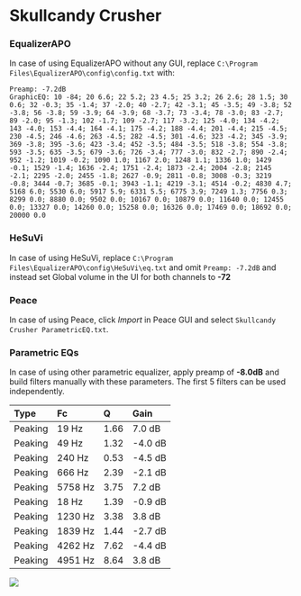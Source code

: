 # Skullcandy Crusher

### EqualizerAPO
In case of using EqualizerAPO without any GUI, replace `C:\Program Files\EqualizerAPO\config\config.txt`
with:
```
Preamp: -7.2dB
GraphicEQ: 10 -84; 20 6.6; 22 5.2; 23 4.5; 25 3.2; 26 2.6; 28 1.5; 30 0.6; 32 -0.3; 35 -1.4; 37 -2.0; 40 -2.7; 42 -3.1; 45 -3.5; 49 -3.8; 52 -3.8; 56 -3.8; 59 -3.9; 64 -3.9; 68 -3.7; 73 -3.4; 78 -3.0; 83 -2.7; 89 -2.0; 95 -1.3; 102 -1.7; 109 -2.7; 117 -3.2; 125 -4.0; 134 -4.2; 143 -4.0; 153 -4.4; 164 -4.1; 175 -4.2; 188 -4.4; 201 -4.4; 215 -4.5; 230 -4.5; 246 -4.6; 263 -4.5; 282 -4.5; 301 -4.6; 323 -4.2; 345 -3.9; 369 -3.8; 395 -3.6; 423 -3.4; 452 -3.5; 484 -3.5; 518 -3.8; 554 -3.8; 593 -3.5; 635 -3.5; 679 -3.6; 726 -3.4; 777 -3.0; 832 -2.7; 890 -2.4; 952 -1.2; 1019 -0.2; 1090 1.0; 1167 2.0; 1248 1.1; 1336 1.0; 1429 -0.1; 1529 -1.4; 1636 -2.4; 1751 -2.4; 1873 -2.4; 2004 -2.8; 2145 -2.1; 2295 -2.0; 2455 -1.8; 2627 -0.9; 2811 -0.8; 3008 -0.3; 3219 -0.8; 3444 -0.7; 3685 -0.1; 3943 -1.1; 4219 -3.1; 4514 -0.2; 4830 4.7; 5168 6.0; 5530 6.0; 5917 5.9; 6331 5.5; 6775 3.9; 7249 1.3; 7756 0.3; 8299 0.0; 8880 0.0; 9502 0.0; 10167 0.0; 10879 0.0; 11640 0.0; 12455 0.0; 13327 0.0; 14260 0.0; 15258 0.0; 16326 0.0; 17469 0.0; 18692 0.0; 20000 0.0
```

### HeSuVi
In case of using HeSuVi, replace `C:\Program Files\EqualizerAPO\config\HeSuVi\eq.txt` and omit `Preamp:
-7.2dB` and instead set Global volume in the UI for both channels to **-72**

### Peace
In case of using Peace, click *Import* in Peace GUI and select `Skullcandy Crusher ParametricEQ.txt`.

### Parametric EQs
In case of using other parametric equalizer, apply preamp of **-8.0dB** and build filters manually with
these parameters. The first 5 filters can be used independently.

| Type    | Fc      |    Q | Gain    |
|:--------|:--------|:-----|:--------|
| Peaking | 19 Hz   | 1.66 | 7.0 dB  |
| Peaking | 49 Hz   | 1.32 | -4.0 dB |
| Peaking | 240 Hz  | 0.53 | -4.5 dB |
| Peaking | 666 Hz  | 2.39 | -2.1 dB |
| Peaking | 5758 Hz | 3.75 | 7.2 dB  |
| Peaking | 18 Hz   | 1.39 | -0.9 dB |
| Peaking | 1230 Hz | 3.38 | 3.8 dB  |
| Peaking | 1839 Hz | 1.44 | -2.7 dB |
| Peaking | 4262 Hz | 7.62 | -4.4 dB |
| Peaking | 4951 Hz | 8.64 | 3.8 dB  |

![](https://raw.githubusercontent.com/jaakkopasanen/AutoEq/master/results/innerfidelity/sbaf-serious/Skullcandy%20Crusher/Skullcandy%20Crusher.png)